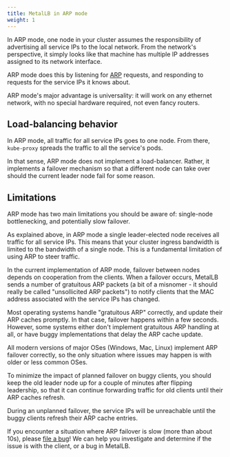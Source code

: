 ```yaml
---
title: MetalLB in ARP mode
weight: 1
---
```


In ARP mode, one node in your cluster assumes the responsibility of
advertising all service IPs to the local network. From the network's
perspective, it simply looks like that machine has multiple IP
addresses assigned to its network interface.

ARP mode does this by listening
for [ARP](https://en.wikipedia.org/wiki/Address_Resolution_Protocol)
requests, and responding to requests for the service IPs it knows
about.

ARP mode's major advantage is universality: it will work on any
ethernet network, with no special hardware required, not even fancy
routers.

## Load-balancing behavior

In ARP mode, all traffic for all service IPs goes to one node. From
there, `kube-proxy` spreads the traffic to all the service's pods.

In that sense, ARP mode does not implement a load-balancer. Rather, it
implements a failover mechanism so that a different node can take over
should the current leader node fail for some reason.

## Limitations

ARP mode has two main limitations you should be aware of: single-node
bottlenecking, and potentially slow failover.

As explained above, in ARP mode a single leader-elected node receives
all traffic for all service IPs. This means that your cluster ingress
bandwidth is limited to the bandwidth of a single node. This is a
fundamental limitation of using ARP to steer traffic.

In the current implementation of ARP mode, failover between nodes
depends on cooperation from the clients. When a failover occurs,
MetalLB sends a number of gratuitous ARP packets (a bit of a
misnomer - it should really be called "unsollicited ARP packets") to
notify clients that the MAC address associated with the service IPs
has changed.

Most operating systems handle "gratuitous ARP" correctly, and update
their ARP caches promptly. In that case, failover happens within a few
seconds. However, some systems either don't implement gratuitous ARP
handling at all, or have buggy implementations that delay the ARP
cache update.

All modern versions of major OSes (Windows, Mac, Linux) implement ARP
failover correctly, so the only situation where issues may happen is
with older or less common OSes.

To minimize the impact of planned failover on buggy clients, you
should keep the old leader node up for a couple of minutes after
flipping leadership, so that it can continue forwarding traffic for
old clients until their ARP caches refresh.

During an unplanned failover, the service IPs will be unreachable
until the buggy clients refresh their ARP cache entries.

If you encounter a situation where ARP failover is slow (more than
about 10s),
please [file a bug](https://github.com/google/metallb/issues/new)! We
can help you investigate and determine if the issue is with the
client, or a bug in MetalLB.
